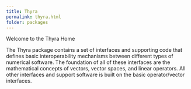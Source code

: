 ```yaml
---
title: Thyra
permalink: thyra.html
folder: packages
---
```


Welcome to the Thyra Home

The Thyra package contains a set of interfaces and supporting code that defines basic interoperability mechanisms between different types of numerical software. The foundation of all of these interfaces are the mathematical concepts of vectors, vector spaces, and linear operators. 
All other interfaces and support software is built on the basic operator/vector interfaces.